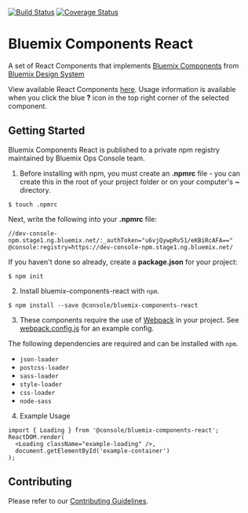 [![Build Status](https://travis.ibm.com/Bluemix/bluemix-components-react.svg?token=rxygQXh19ShfmuUT1G3v&branch=master)](https://travis.ibm.com/Bluemix/bluemix-components-react)
[![Coverage Status](https://pages.github.ibm.com/Bluemix/bluemix-components-react/coverage/badge.svg)](https://pages.github.ibm.com/Bluemix/bluemix-components-react/coverage/lcov-report/index.html)

# Bluemix Components React

A set of React Components that implements [Bluemix Components](https://github.ibm.com/Bluemix/bluemix-components) from [Bluemix Design System](http://design-system.stage1.mybluemix.net/)

View available React Components [here](https://pages.github.ibm.com/Bluemix/bluemix-components-react/). Usage information is available when you click the blue **?** icon in the top right corner of the selected component.

## Getting Started
Bluemix Components React is published to a private npm registry maintained by Bluemix Ops Console team.

1. Before installing with npm,
you must create an **.npmrc** file - you can create this in the root of your project folder or on your computer's **~** directory.

  ```
  $ touch .npmrc
  ```

  Next, write the following into your **.npmrc** file:

  ```
  //dev-console-npm.stage1.ng.bluemix.net/:_authToken="u6vjQywpRv51/eKBiRcAFA=="
  @console:registry=https://dev-console-npm.stage1.ng.bluemix.net/
  ```

  If you haven't done so already, create a **package.json** for your project:

  ```
  $ npm init
  ```

2. Install bluemix-components-react with `npm`.

  ```
  $ npm install --save @console/bluemix-components-react
  ```

3. These components require the use of
[Webpack](http://webpack.github.io/docs/tutorials/getting-started/) in your project.
See [webpack.config.js](https://github.ibm.com/Bluemix/bluemix-components-react/blob/master/.storybook/webpack.config.js) for an example config.

  The following dependencies are required and can be installed with `npm`.

  - `json-loader`
  - `postcss-loader`
  - `sass-loader`
  - `style-loader`
  - `css-loader`
  - `node-sass`

4. Example Usage
  ```
  import { Loading } from '@console/bluemix-components-react';
  ReactDOM.render(
    <Loading className="example-loading" />,
    document.getElementById('example-container')
  );
  ```

## Contributing

Please refer to our [Contributing Guidelines](https://github.ibm.com/Bluemix/bluemix-components-react/blob/master/CONTRIBUTING.md).
